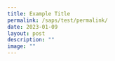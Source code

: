 ```yaml
---
title: Example Title
permalink: /saps/test/permalink/
date: 2023-01-09
layout: post
description: ""
image: ""
---
```

